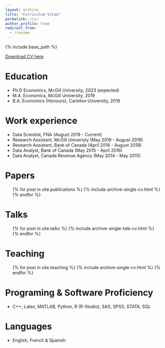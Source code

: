 ```yaml
---
layout: archive
title: "Curriculum Vitae"
permalink: /cv/
author_profile: true
redirect_from:
  - /resume
---
```


{% include base_path %}

[Download CV here](https://roga11.github.io/gabrielrodriguez.github.io/files/GRodriguezRondon_CV_20201102.pdf)

Education
======
* Ph.D Economics, McGill University, 2023 (expected)
* M.A. Economics, McGill University, 2019
* B.A. Economics (Honours), Carleton University, 2016

Work experience
======
* Data Scientist, FNA (August 2019 - Current)
* Research Assistant, McGill Univeristy (May 2019 - August 2019)
* Research Assistant, Bank of Canada (April 2016 - August 2018)
* Data Analyst, Bank of Canada (May 2015 - April 2016)
* Data Analyst, Canada Revenue Agency (May 2014 - May 2015)
 
Papers
======
  <ul>{% for post in site.publications %}
    {% include archive-single-cv.html %}
  {% endfor %}</ul>
  
Talks
======
  <ul>{% for post in site.talks %}
    {% include archive-single-talk-cv.html %}
  {% endfor %}</ul>
  
Teaching
======
  <ul>{% for post in site.teaching %}
    {% include archive-single-cv.html %}
  {% endfor %}</ul> 
  

Programing & Software Proficiency
======
* C++, Latex, MATLAB, Python, R (R-Studio), SAS, SPSS, STATA, SQL 

Languages
======
* English, French & Spanish

